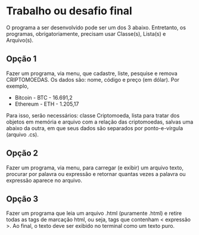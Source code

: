 # Trabalho ou desafio final

O programa a ser desenvolvido pode ser um dos 3 abaixo. Entretanto, os programas, obrigatoriamente, precisam usar Classe(s), Lista(s) e Arquivo(s).

 ## Opção 1
 
 Fazer um programa, via menu, que cadastre, liste, pesquise e remova CRIPTOMOEDAS. Os dados são: nome, código e preço (em dólar). Por exemplo, 
  - Bitcoin  - BTC	- 16.691,2
  - Ethereum - ETH	- 1.205,17

Para isso, serão necessários: classe Criptomoeda, lista para tratar dos objetos em memória e arquivo com a relação das criptomoedas, salvas 
uma abaixo da outra, em que seus dados são separados por ponto-e-vírgula (arquivo .cs).

## Opção 2

Fazer um programa, via menu, para carregar (e exibir) um arquivo texto, procurar por palavra ou expressão e retornar quantas vezes a palavra ou expressão
aparece no arquivo.

## Opção 3

Fazer um programa que leia um arquivo .html (puramente .html) e retire todas as tags de marcação html, ou seja, tags que contenham < expressão >. Ao final,
o texto deve ser exibido no terminal como um texto puro.
